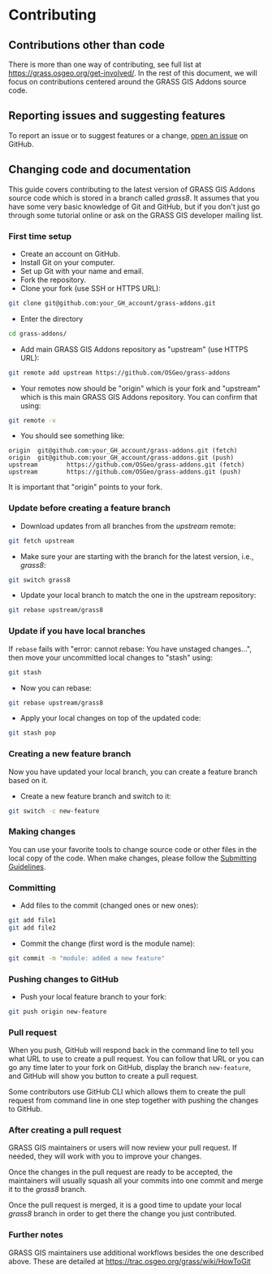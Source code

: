 # Contributing

## Contributions other than code

There is more than one way of contributing, see full list at
<https://grass.osgeo.org/get-involved/>.
In the rest of this document, we will focus on contributions centered
around the GRASS GIS Addons source code.

## Reporting issues and suggesting features

To report an issue or to suggest features or a change,
[open an issue](https://github.com/OSGeo/grass-addons/issues/new/choose)
on GitHub.

## Changing code and documentation

This guide covers contributing to the latest version of GRASS GIS Addons
source code which is stored in a branch called _grass8_.
It assumes that you have some very basic knowledge of Git and GitHub,
but if you don't just go through some tutorial online or ask on the
GRASS GIS developer mailing list.

### First time setup

* Create an account on GitHub.
* Install Git on your computer.
* Set up Git with your name and email.
* Fork the repository.
* Clone your fork (use SSH or HTTPS URL):

```bash
git clone git@github.com:your_GH_account/grass-addons.git
```

* Enter the directory

```bash
cd grass-addons/
```

* Add main GRASS GIS Addons repository as "upstream" (use HTTPS URL):

```bash
git remote add upstream https://github.com/OSGeo/grass-addons
```

* Your remotes now should be "origin" which is your fork and "upstream" which
  is this main GRASS GIS Addons repository. You can confirm that using:

```bash
git remote -v
```

* You should see something like:

```text
origin  git@github.com:your_GH_account/grass-addons.git (fetch)
origin  git@github.com:your_GH_account/grass-addons.git (push)
upstream        https://github.com/OSGeo/grass-addons.git (fetch)
upstream        https://github.com/OSGeo/grass-addons.git (push)
```

It is important that "origin" points to your fork.

### Update before creating a feature branch

* Download updates from all branches from the _upstream_ remote:

```bash
git fetch upstream
```

* Make sure your are starting with the branch for the latest version, i.e., _grass8_:

```bash
git switch grass8
```

* Update your local branch to match the one in the upstream repository:

```bash
git rebase upstream/grass8
```

### Update if you have local branches

If `rebase` fails with "error: cannot rebase: You have unstaged changes...",
then move your uncommitted local changes to "stash" using:

```bash
git stash
```

* Now you can rebase:

```bash
git rebase upstream/grass8
```

* Apply your local changes on top of the updated code:

```bash
git stash pop
```

### Creating a new feature branch

Now you have updated your local branch, you can create a feature branch
based on it.

* Create a new feature branch and switch to it:

```bash
git switch -c new-feature
```

### Making changes

You can use your favorite tools to change source code or other files
in the local copy of the code. When make changes, please follow the
[Submitting Guidelines](https://github.com/OSGeo/grass/blob/main/doc/development/submitting/submitting.md).

### Committing

* Add files to the commit (changed ones or new ones):

```bash
git add file1
git add file2
```

* Commit the change (first word is the module name):

```bash
git commit -m "module: added a new feature"
```

### Pushing changes to GitHub

* Push your local feature branch to your fork:

```bash
git push origin new-feature
```

### Pull request

When you push, GitHub will respond back in the command line to tell
you what URL to use to create a pull request. You can follow that URL
or you can go any time later to your fork on GitHub, display the
branch `new-feature`, and GitHub will show you button to create
a pull request.

Some contributors use GitHub CLI which allows them to create the pull request
from command line in one step together with pushing the changes to GitHub.

### After creating a pull request

GRASS GIS maintainers or users will now review your pull request.
If needed, they will work with you to improve your changes.

Once the changes in the pull request are ready to be accepted,
the maintainers will usually squash all your commits into one commit and merge it
to the _grass8_ branch.

Once the pull request is merged, it is a good time to update your
local _grass8_ branch in order to get there the change you just contributed.

### Further notes

GRASS GIS maintainers use additional workflows besides the one described
above. These are detailed at <https://trac.osgeo.org/grass/wiki/HowToGit>
